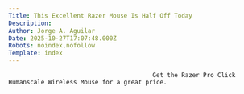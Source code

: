 ```yaml
---
Title: This Excellent Razer Mouse Is Half Off Today
Description: 
Author: Jorge A. Aguilar
Date: 2025-10-27T17:07:48.000Z
Robots: noindex,nofollow
Template: index
---
```


                                            Get the Razer Pro Click Humanscale Wireless Mouse for a great price.
                                        